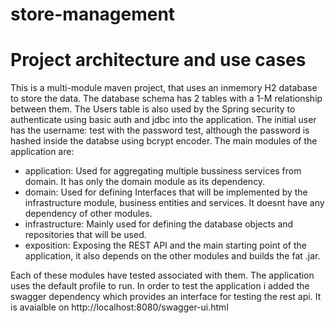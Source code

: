 # store-management
<h1>Project architecture and use cases</h1>
This is a multi-module maven project, that uses an inmemory H2 database to store the data. 
The database schema has 2 tables with a 1-M relationship between them.
The Users table is also used by the Spring security to authenticate using basic auth and jdbc into the application.
The initial user has the username: test with the password test, although the password is hashed inside the databse using bcrypt encoder.
The main modules of the application are:

- application: Used for aggregating multiple bussiness services from domain. It has only the domain module as its dependency.
- domain: Used for defining Interfaces that will be implemented by the infrastructure module, business entities and services. It
  doesnt have any dependency of other modules.
- infrastructure: Mainly used for defining the database objects and repositories that will be used.
- exposition: Exposing the REST API and the main starting point of the application, it also depends on the other modules and builds the fat .jar.

Each of these modules have tested associated with them. The application uses the default profile to run.
In order to test the application i added the swagger dependency which provides an interface for testing the rest api. It is avaialble on
http://localhost:8080/swagger-ui.html
